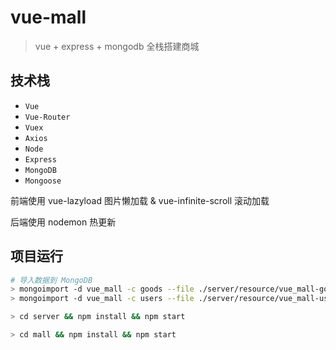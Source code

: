 # vue-mall
> vue + express + mongodb 全栈搭建商城

## 技术栈
- `Vue`
- `Vue-Router`
- `Vuex`
- `Axios`
- `Node`
- `Express`
- `MongoDB`
- `Mongoose`

前端使用 vue-lazyload 图片懒加载 & vue-infinite-scroll 滚动加载  

后端使用 nodemon 热更新

## 项目运行
```bash
# 导入数据到 MongoDB
> mongoimport -d vue_mall -c goods --file ./server/resource/vue_mall-goods.json
> mongoimport -d vue_mall -c users --file ./server/resource/vue_mall-users.json

> cd server && npm install && npm start

> cd mall && npm install && npm start
```
